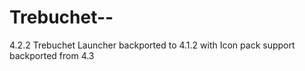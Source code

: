 Trebuchet--
===========

4.2.2 Trebuchet Launcher backported to 4.1.2 with Icon pack support backported from 4.3

